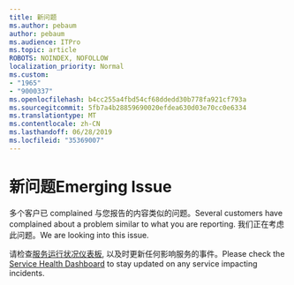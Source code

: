 ```yaml
---
title: 新问题
ms.author: pebaum
author: pebaum
ms.audience: ITPro
ms.topic: article
ROBOTS: NOINDEX, NOFOLLOW
localization_priority: Normal
ms.custom:
- "1965"
- "9000337"
ms.openlocfilehash: b4cc255a4fbd54cf68ddedd30b778fa921cf793a
ms.sourcegitcommit: 5fb7a4b28859690020efdea630d03e70cc0e6334
ms.translationtype: MT
ms.contentlocale: zh-CN
ms.lasthandoff: 06/28/2019
ms.locfileid: "35369007"
---
```

# <a name="emerging-issue"></a><span data-ttu-id="e69a3-102">新问题</span><span class="sxs-lookup"><span data-stu-id="e69a3-102">Emerging Issue</span></span>

<span data-ttu-id="e69a3-103">多个客户已 complained 与您报告的内容类似的问题。</span><span class="sxs-lookup"><span data-stu-id="e69a3-103">Several customers have complained about a problem similar to what you are reporting.</span></span> <span data-ttu-id="e69a3-104">我们正在考虑此问题。</span><span class="sxs-lookup"><span data-stu-id="e69a3-104">We are looking into this issue.</span></span>

<span data-ttu-id="e69a3-105">请检查[服务运行状况仪表板](https://admin.microsoft.com/adminportal/home#/servicehealth), 以及时更新任何影响服务的事件。</span><span class="sxs-lookup"><span data-stu-id="e69a3-105">Please check the [Service Health Dashboard](https://admin.microsoft.com/adminportal/home#/servicehealth) to stay updated on any service impacting incidents.</span></span>